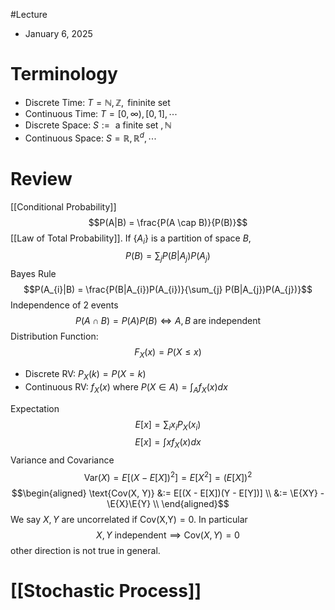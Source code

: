 #Lecture
- January 6, 2025

# Terminology
- Discrete Time: $T = \mathbb{N}, \mathbb{Z}, \text{ fininite set}$
- Continuous Time: $T = [0, \infty), [0,1], \cdots$
- Discrete Space: $S := \text{ a finite set }, \mathbb{N}$
- Continuous Space: $S = \mathbb{R}, \mathbb{R}^{d}, \cdots$

# Review

[[Conditional Probability]]
$$P(A|B) = \frac{P(A \cap B)}{P(B)}$$
[[Law of Total Probability]]. If $\{A_{i}\}$ is a partition of space $B$, 
$$P(B) = \sum_{j} P(B|A_{j})P(A_j)$$
Bayes Rule
$$P(A_{i}|B) = \frac{P(B|A_{i})P(A_{i})}{\sum_{j} P(B|A_{j})P(A_{j})}$$
Independence of 2 events
$$P(A \cap B) = P(A)P(B) \iff A,B\text{ are independent}$$
Distribution Function: 
$$F_{X}(x) = P(X \leq x)$$
- Discrete RV: $P_{X}(k) = P(X = k)$
- Continuous RV: $f_{X}(x)$ where $P(X \in A) = \int_{A}f_{X}(x)dx$ 

Expectation
$$E[x] = \sum_{i} x_{i}P_{X}(x_{i})$$
$$E[x] = \int xf_{X}(x) dx$$
Variance and Covariance
$$\text{Var}(X) = E[(X - E[X])^{2}] = E[X^{2}] = (E[X])^{2}$$
$$\begin{aligned}
\text{Cov(X, Y)} 
&:= E[(X - E[X])(Y - E[Y])] \\
&:= \E{XY} - \E{X}\E{Y} \\
\end{aligned}$$
We say $X,Y$ are uncorrelated if $\text{Cov(X,Y)} = 0$. In particular
$$X,Y \text{ independent} \implies \text{Cov}(X,Y) = 0$$
other direction is not true in general.

# [[Stochastic Process]]
